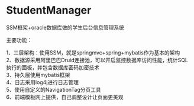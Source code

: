 # StudentManager
SSM框架+oracle数据库做的学生后台信息管理系统

主要功能：

1、三层架构：使用SSM，就是springmvc+spring+mybatis作为基本的架构 <br>
2、数据源采用阿里巴巴Druid连接池，可以开启监控数据库访问性能，统计SQL执行的面板，并包含数据库密码加密技术 <br>
3、持久层使用mybatis框架 <br>
4、日志采用log4j进行日志管理 <br>
5、使用自定义的NavigationTag分页工具 <br>
6、前端模板网上提供，自己调整设计让页面更美观 <br>
